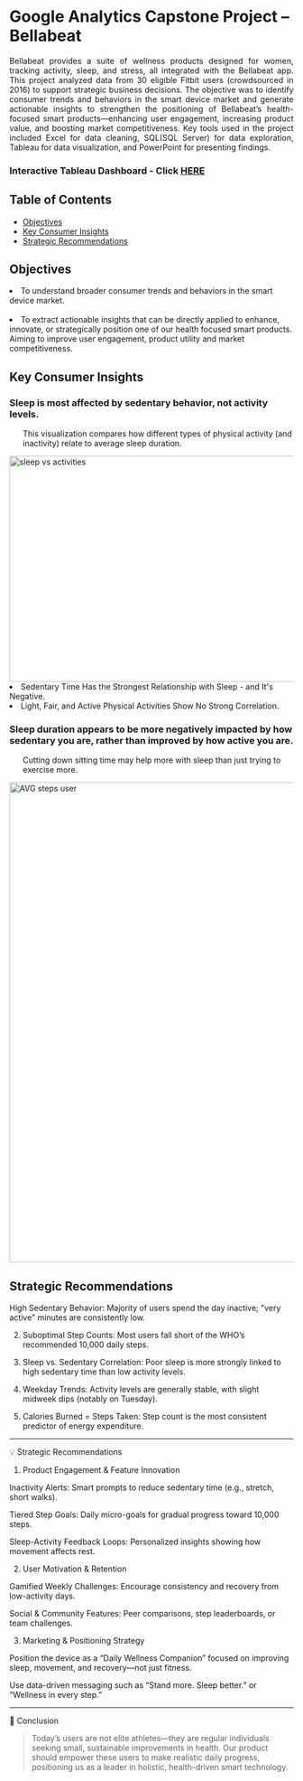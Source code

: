 <h1>Google Analytics Capstone Project – Bellabeat </h1>

<p align = 'justify'>Bellabeat provides a suite of wellness products designed for women, tracking activity, sleep, and stress, all integrated with the Bellabeat app. This project analyzed data from 30 eligible Fitbit users (crowdsourced in 2016) to support strategic business decisions.
The objective was to identify consumer trends and behaviors in the smart device market and generate actionable insights to strengthen the positioning of Bellabeat’s health-focused smart products—enhancing user engagement, increasing product value, and boosting market competitiveness.
Key tools used in the project included Excel for data cleaning, SQL(SQL Server) for data exploration, Tableau for data visualization, and PowerPoint for presenting findings.</p>
<h3> Interactive Tableau Dashboard - Click  <a href = "https://public.tableau.com/app/profile/immanuel.mamauag/viz/DailyActivity_17528945596700/FitnessDeviceTrends">HERE</a></h3>

<h2>Table of Contents</h2>
<ul>
  <li><a href="#objectives">Objectives</a></li>
  <li><a href="#insights">Key Consumer Insights</a></li>
  <li><a href="#recommendations">Strategic Recommendations</a></li>
</ul>

<h2 id="objectives">Objectives</h2>
<p align = 'justify'>
<li>To understand broader consumer trends and behaviors in the smart device market.</li> <br> 
<li>To extract actionable insights that can be directly applied to enhance, innovate, or strategically position one of our health focused smart products. 
Aiming to improve user engagement, product utility and market competitiveness.</li></p>

<h2 id="insights">Key Consumer Insights</h2>
<h3>Sleep is most affected by sedentary behavior, not activity levels.</h3>
<ul>This visualization compares how different types of physical activity (and inactivity) relate to average sleep duration.</ul>
<img width="900" height="400" alt="sleep vs activities" src="https://github.com/user-attachments/assets/a31ba838-c51c-4f8b-be7d-2f618c0dd216" />
<li> Sedentary Time Has the Strongest Relationship with Sleep - and It's Negative.</li>
<li> Light, Fair, and Active Physical Activities Show No Strong Correlation.</li>

<h3>Sleep duration appears to be more negatively impacted by how sedentary you are, rather than improved by how active you are.</h3>
<ul>Cutting down sitting time may help more with sleep than just trying to exercise more.</ul>
<ul></ul>
<img width="900" height="850" alt="AVG steps user" src="https://github.com/user-attachments/assets/af395441-44d6-4edf-b868-9163dfd00de1" />



<h2 id="recommendations">Strategic Recommendations</h2>
<p>High Sedentary Behavior: Majority of users spend the day inactive; "very active" minutes are consistently low.


2. Suboptimal Step Counts: Most users fall short of the WHO’s recommended 10,000 daily steps.


3. Sleep vs. Sedentary Correlation: Poor sleep is more strongly linked to high sedentary time than low activity levels.


4. Weekday Trends: Activity levels are generally stable, with slight midweek dips (notably on Tuesday).


5. Calories Burned = Steps Taken: Step count is the most consistent predictor of energy expenditure.




---

💡 Strategic Recommendations

1. Product Engagement & Feature Innovation

Inactivity Alerts: Smart prompts to reduce sedentary time (e.g., stretch, short walks).

Tiered Step Goals: Daily micro-goals for gradual progress toward 10,000 steps.

Sleep-Activity Feedback Loops: Personalized insights showing how movement affects rest.


2. User Motivation & Retention

Gamified Weekly Challenges: Encourage consistency and recovery from low-activity days.

Social & Community Features: Peer comparisons, step leaderboards, or team challenges.


3. Marketing & Positioning Strategy

Position the device as a “Daily Wellness Companion” focused on improving sleep, movement, and recovery—not just fitness.

Use data-driven messaging such as “Stand more. Sleep better.” or “Wellness in every step.”



---

📌 Conclusion

> Today’s users are not elite athletes—they are regular individuals seeking small, sustainable improvements in health. Our product should empower these users to make realistic daily progress, positioning us as a leader in holistic, health-driven smart technology.</p>

